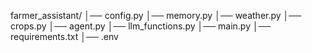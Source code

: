 farmer_assistant/
│── config.py
│── memory.py
│── weather.py
│── crops.py
│── agent.py
│── llm_functions.py
│── main.py
│── requirements.txt
│── .env
